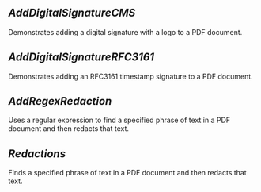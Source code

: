 ## ***AddDigitalSignatureCMS***
Demonstrates adding a digital signature with a logo to a PDF document.

## ***AddDigitalSignatureRFC3161***
Demonstrates adding an RFC3161 timestamp signature to a PDF document.

## ***AddRegexRedaction***
Uses a regular expression to find a specified phrase of text in a PDF document and then redacts that text.

## ***Redactions***
Finds a specified phrase of text in a PDF document and then redacts that text.
